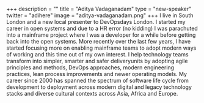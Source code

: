 +++
description = ""
title = "Aditya Vadaganadam"
type = "new-speaker"
twitter = "adihere"
image = "aditya-vadaganadam.png"
+++
I live in South London and a new local presenter to DevOpsdays London. I started my career in open systems and due to a HR error (no kidding) I was parachuted into a mainframe project where I was a developer for a while before getting back into the open systems. More recently  over the last few years, I have started focusing more on enabling mainframe teams to adopt modern ways of working and this time out of my own interest.
I help ​technology teams transform into simpler, smarter and safer delivery​ units by adopting agile principles and methods, DevOps approaches, modern engineering practices, lean process improvements and newer operating models. My career since 2000 has spanned the spectrum of software life cycle from development to deployment across modern digital and legacy technology stacks and diverse cultural contexts across Asia, Africa and Europe.